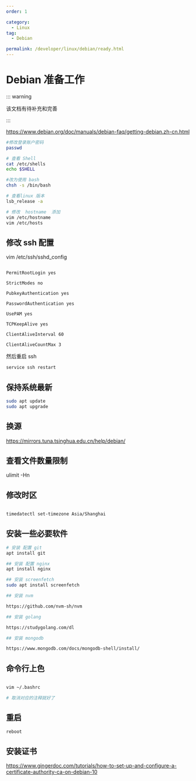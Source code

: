 ```yaml
---
order: 1

category:
  - Linux
tag:
  - Debian

permalink: /developer/linux/debian/ready.html
---
```


# Debian 准备工作

::: warning

该文档有待补充和完善

:::

https://www.debian.org/doc/manuals/debian-faq/getting-debian.zh-cn.html

```bash
#修改登录账户密码
passwd

# 查看 Shell
cat /etc/shells
echo $SHELL

#改为使用 bash
chsh -s /bin/bash

# 查看linux 版本
lsb_release -a

# 修改  hostname  添加
vim /etc/hostname
vim /etc/hosts


```

## 修改 ssh 配置

vim /etc/ssh/sshd_config

```YML

PermitRootLogin yes

StrictModes no

PubkeyAuthentication yes

PasswordAuthentication yes

UsePAM yes

TCPKeepAlive yes

ClientAliveInterval 60

ClientAliveCountMax 3

```

然后重启 ssh

```bash
service ssh restart
```

## 保持系统最新

```bash
sudo apt update
sudo apt upgrade

```

## 换源

https://mirrors.tuna.tsinghua.edu.cn/help/debian/

## 查看文件数量限制

ulimit -Hn

## 修改时区

```bash

timedatectl set-timezone Asia/Shanghai

```

## 安装一些必要软件

```bash
# 安装 配置 git
apt install git

## 安装 配置 nginx
apt install nginx

## 安装 screenfetch
sudo apt install screenfetch

## 安装 nvm

https://github.com/nvm-sh/nvm

## 安装 golang

https://studygolang.com/dl

## 安装 mongodb

https://www.mongodb.com/docs/mongodb-shell/install/

```

## 命令行上色

```bash

vim ~/.bashrc

# 取消对应的注释就好了
```

## 重启

```bash
reboot
```

## 安装证书

https://www.gingerdoc.com/tutorials/how-to-set-up-and-configure-a-certificate-authority-ca-on-debian-10
